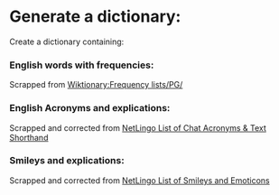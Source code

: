 # Generate a dictionary:

Create a dictionary containing:

### English words with frequencies:

Scrapped from [Wiktionary:Frequency lists/PG/](https://en.wiktionary.org/wiki/Wiktionary:Frequency_lists/PG/2006/04/1-10000)

### English Acronyms and explications:

Scrapped and corrected from  [NetLingo List of Chat Acronyms & Text Shorthand](http://www.netlingo.com/acronyms.php)

### Smileys and explications:

Scrapped and corrected from  [NetLingo List of Smileys and Emoticons ](http://www.netlingo.com/smileys.php)
